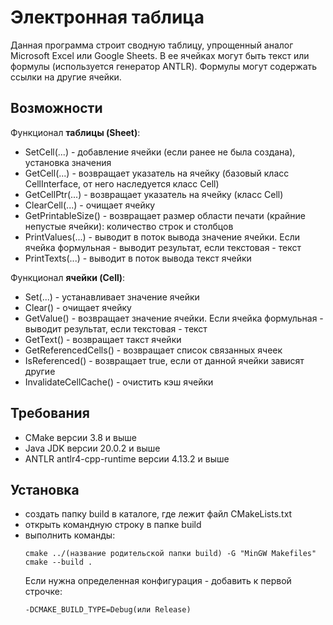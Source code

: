 # Электронная таблица
Данная программа строит сводную таблицу, упрощенный аналог Microsoft Excel или Google Sheets. В ее ячейках могут быть текст или формулы (используется генератор ANTLR). Формулы могут содержать ссылки на другие ячейки.

## Возможности
Функционал __таблицы (Sheet)__:
* SetCell(...) - добавление ячейки (если ранее не была создана), установка значения
* GetCell(...) - возвращает указатель на ячейку (базовый класс CellInterface, от него наследуется класс Cell)
* GetCellPtr(...) - возвращает указатель на ячейку (класс Cell)
* ClearCell(...) - очищает ячейку
* GetPrintableSize() - возвращает размер области печати (крайние непустые ячейки): количество строк и столбцов
* PrintValues(...) - выводит в поток вывода значение ячейки. Если ячейка формульная - выводит результат, если текстовая - текст
* PrintTexts(...) - выводит в поток вывода текст ячейки


Функционал __ячейки (Cell)__:
* Set(...) - устанавливает значение ячейки
* Clear() - очищает ячейку
* GetValue() - возвращает значение ячейки. Если ячейка формульная - выводит результат, если текстовая - текст
* GetText() - возвращает такст ячейки
* GetReferencedCells() - возвращает список связанных ячеек
* IsReferenced() - возвращает true, если от данной ячейки зависят другие
* InvalidateCellCache() - очистить кэш ячейки

## Требования
* CMake версии 3.8 и выше 
* Java JDK версии 20.0.2 и выше 
* ANTLR antlr4-cpp-runtime версии 4.13.2 и выше  

## Установка
* создать папку build в каталоге, где лежит файл CMakeLists.txt
* открыть командную строку в папке build
* выполнить команды: 
  ```
  cmake ../(название родительской папки build) -G "MinGW Makefiles" 
  cmake --build .
  ```
  Если нужна определенная конфигурация - добавить к первой строчке: 
  ```
  -DCMAKE_BUILD_TYPE=Debug(или Release)
  ```

